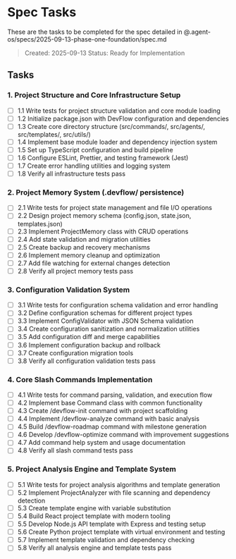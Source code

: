 # Spec Tasks

These are the tasks to be completed for the spec detailed in @.agent-os/specs/2025-09-13-phase-one-foundation/spec.md

> Created: 2025-09-13
> Status: Ready for Implementation

## Tasks

### 1. Project Structure and Core Infrastructure Setup
- [ ] 1.1 Write tests for project structure validation and core module loading
- [ ] 1.2 Initialize package.json with DevFlow configuration and dependencies
- [ ] 1.3 Create core directory structure (src/commands/, src/agents/, src/templates/, src/utils/)
- [ ] 1.4 Implement base module loader and dependency injection system
- [ ] 1.5 Set up TypeScript configuration and build pipeline
- [ ] 1.6 Configure ESLint, Prettier, and testing framework (Jest)
- [ ] 1.7 Create error handling utilities and logging system
- [ ] 1.8 Verify all infrastructure tests pass

### 2. Project Memory System (.devflow/ persistence)
- [ ] 2.1 Write tests for project state management and file I/O operations
- [ ] 2.2 Design project memory schema (config.json, state.json, templates.json)
- [ ] 2.3 Implement ProjectMemory class with CRUD operations
- [ ] 2.4 Add state validation and migration utilities
- [ ] 2.5 Create backup and recovery mechanisms
- [ ] 2.6 Implement memory cleanup and optimization
- [ ] 2.7 Add file watching for external changes detection
- [ ] 2.8 Verify all project memory tests pass

### 3. Configuration Validation System
- [ ] 3.1 Write tests for configuration schema validation and error handling
- [ ] 3.2 Define configuration schemas for different project types
- [ ] 3.3 Implement ConfigValidator with JSON Schema validation
- [ ] 3.4 Create configuration sanitization and normalization utilities
- [ ] 3.5 Add configuration diff and merge capabilities
- [ ] 3.6 Implement configuration backup and rollback
- [ ] 3.7 Create configuration migration tools
- [ ] 3.8 Verify all configuration validation tests pass

### 4. Core Slash Commands Implementation
- [ ] 4.1 Write tests for command parsing, validation, and execution flow
- [ ] 4.2 Implement base Command class with common functionality
- [ ] 4.3 Create /devflow-init command with project scaffolding
- [ ] 4.4 Implement /devflow-analyze command with basic analysis
- [ ] 4.5 Build /devflow-roadmap command with milestone generation
- [ ] 4.6 Develop /devflow-optimize command with improvement suggestions
- [ ] 4.7 Add command help system and usage documentation
- [ ] 4.8 Verify all slash command tests pass

### 5. Project Analysis Engine and Template System
- [ ] 5.1 Write tests for project analysis algorithms and template generation
- [ ] 5.2 Implement ProjectAnalyzer with file scanning and dependency detection
- [ ] 5.3 Create template engine with variable substitution
- [ ] 5.4 Build React project template with modern tooling
- [ ] 5.5 Develop Node.js API template with Express and testing setup
- [ ] 5.6 Create Python project template with virtual environment and testing
- [ ] 5.7 Implement template validation and dependency checking
- [ ] 5.8 Verify all analysis engine and template tests pass